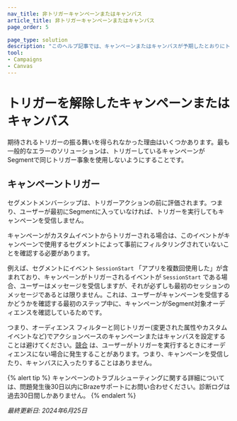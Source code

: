 ```yaml
---
nav_title: 非トリガーキャンペーンまたはキャンバス
article_title: 非トリガーキャンペーンまたはキャンバス
page_order: 5

page_type: solution
description: "このヘルプ記事では、キャンペーンまたはキャンバスが予期したとおりにトリガーされない問題を解決するステップについて説明します。"
tool: 
- Campaigns
- Canvas
---
```


# トリガーを解除したキャンペーンまたはキャンバス

期待されるトリガーの振る舞いを得られなかった理由はいくつかあります。最も一般的なエラーのソリューションは、トリガーしているキャンペーンがSegmentで同じトリガー事象を使用しないようにすることです。

## キャンペーントリガー

セグメントメンバーシップは、トリガーアクションの前に評価されます。つまり、ユーザーが最初にSegmentに入っていなければ、トリガーを実行してもキャンペーンを受信しません。

キャンペーンがカスタムイベントからトリガーされる場合は、このイベントがキャンペーンで使用するセグメントによって事前にフィルタリングされていないことを確認する必要があります。 

例えば、セグメントにイベント `SessionStart` 「アプリを複数回使用した」が含まれており、キャンペーンがトリガーされるイベントが `SessionStart` である場合、ユーザーはメッセージを受信しますが、それが必ずしも最初のセッションのメッセージであるとは限りません。これは、ユーザーがキャンペーンを受信するかどうかを確認する最初のステップ中に、キャンペーンがSegment対象オーディエンスを確認しているためです。 

つまり、オーディエンス フィルターと同じトリガー(変更された属性やカスタムイベントなど)でアクションベースのキャンペーンまたはキャンバスを設定することは避けてください。[競合][2] は、ユーザーがトリガーを実行するときにオーディエンスにない場合に発生することがあります。つまり、キャンペーンを受信したり、キャンバスに入ったりすることはありません。

{% alert tip %}
キャンペーンのトラブルシューティングに関する詳細については、問題発生後30日以内にBrazeサポートにお問い合わせください。診断ログは過去30日間しかありません。
{% endalert %}

_最終更新日: 2024年6月25日_

[1]: {{site.baseurl}}/user_guide/data_and_analytics/braze_currents/event_glossary/customer_behavior_events/#session-start-event/
[2]: {{site.baseurl}}/user_guide/engagement_tools/testing/race_conditions/#race-conditions/